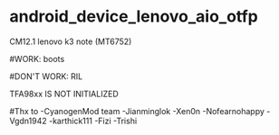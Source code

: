 # android_device_lenovo_aio_otfp

CM12.1 lenovo k3 note (MT6752)

#WORK:
boots

#DON'T WORK:
RIL

TFA98xx IS NOT INITIALIZED


#Thx to
-CyanogenMod team
-Jianminglok
-Xen0n
-Nofearnohappy
-Vgdn1942
-karthick111
-Fizi
-Trishi

